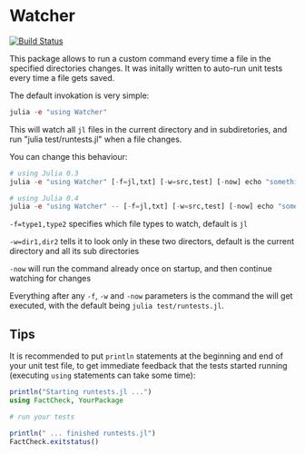 # Watcher

[![Build Status](https://travis-ci.org/rened/Watcher.jl.svg?branch=master)](https://travis-ci.org/rened/Watcher.jl)

This package allows to run a custom command every time a file in the specified directories changes. It was initally written to auto-run unit tests every time a file gets saved.

The default invokation is very simple:

```jl
julia -e "using Watcher"
```

This will watch all `jl` files in the current directory and in subdiretories, and run "julia test/runtests.jl" when a file changes.

You can change this behaviour:

```jl
# using Julia 0.3
julia -e "using Watcher" [-f=jl,txt] [-w=src,test] [-now] echo "something changed"
```

```jl
# using Julia 0.4
julia -e "using Watcher" -- [-f=jl,txt] [-w=src,test] [-now] echo "something changed"
```

`-f=type1,type2` specifies which file types to watch, default is `jl`

`-w=dir1,dir2` tells it to look only in these two directors, default is the current directory and all its sub directories

`-now` will run the command already once on startup, and then continue watching for changes

Everything after any `-f`, `-w` and `-now` parameters is the command the will get executed, with the default being `julia test/runtests.jl`.

## Tips

It is recommended to put `println` statements at the beginning and end of your unit test file, to get immediate feedback that the tests started running (executing `using` statements can take some time):

```jl
println("Starting runtests.jl ...")
using FactCheck, YourPackage

# run your tests

println(" ... finished runtests.jl")
FactCheck.exitstatus()
```

